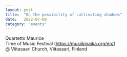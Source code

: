 ```yaml
---
layout: post
title:  "On the possibility of cultivating shadows"
date:   2022-07-09
category: "events"
---
```

Quartetto Maurice <br>
Time of Music Festival (https://musiikinaika.org/en/) <br>
@ Viitasaari Church, Viitasaari, Finland

